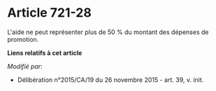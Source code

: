 # Article 721-28

L'aide ne peut représenter plus de 50 % du montant des dépenses de promotion.

**Liens relatifs à cet article**

_Modifié par_:

  - Délibération n°2015/CA/19 du 26 novembre 2015 - art. 39, v. init.
